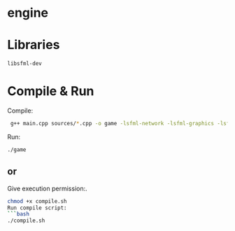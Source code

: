 # engine

# Libraries
`libsfml-dev`

# Compile & Run
Compile:
```bash
 g++ main.cpp sources/*.cpp -o game -lsfml-network -lsfml-graphics -lsfml-window -lsfml-system -lGL -lsfml-audio
```
Run:
```bash
./game
```
## or
Give execution permission:.
```bash
chmod +x compile.sh
Run compile script:
```bash
./compile.sh
```

